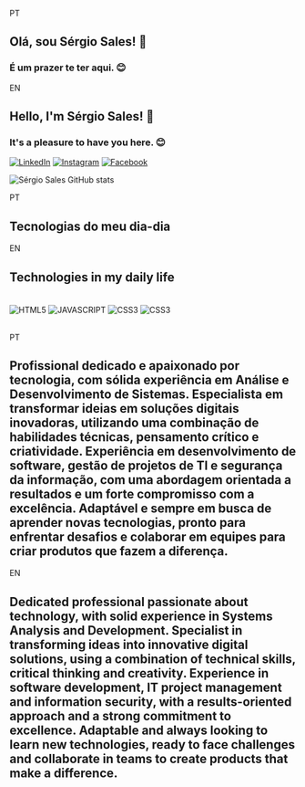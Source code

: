 

PT
## Olá, sou Sérgio Sales! 👋
### É um prazer te ter aqui. 😊

EN
## Hello, I'm Sérgio Sales! 👋
### It's a pleasure to have you here. 😊


[![LinkedIn](https://img.shields.io/badge/LinkedIn-0077B5?style=for-the-badge&logo=linkedin&logoColor=white)](https://www.linkedin.com/in/s%C3%A9rgio-sales-635a29229/)
[![Instagram](https://img.shields.io/badge/Instagram-E4405F?style=for-the-badge&logo=instagram&logoColor=white)](https://www.instagram.com/salesjr21/)
[![Facebook](https://img.shields.io/badge/Facebook-1877F2?style=for-the-badge&logo=facebook&logoColor=white)](https://www.facebook.com/salesjr2014)


![Sérgio Sales GitHub stats](https://github-readme-stats.vercel.app/api?username=SALESJR21&show_icons=true&theme=gruvbox)

PT
## Tecnologias do meu dia-dia

EN

## Technologies in my daily life

<div style="display: inline_block"><br/>

<img align="center" alt="HTML5" src="https://img.shields.io/badge/HTML-239120?style=for-the-badge&logo=html5&logoColor=white"/>
<img align="center" alt="JAVASCRIPT" src="https://img.shields.io/badge/JavaScript-F7DF1E?style=for-the-badge&logo=javascript&logoColor=black"/>
<img align="center" alt="CSS3" src="https://img.shields.io/badge/CSS3-1572B6?style=for-the-badge&logo=css3&logoColor=white"/>
<img align="center" alt="CSS3" src="[https://img.shields.io/badge/CSS3-1572B6?style=for-the-badge&logo=css3&logoColor=white](https://img.shields.io/pypi/pyversions/:packageName)"/>

</div><br/>

PT

## Profissional dedicado e apaixonado por tecnologia, com sólida experiência em Análise e Desenvolvimento de Sistemas. Especialista em transformar ideias em soluções digitais inovadoras, utilizando uma combinação de habilidades técnicas, pensamento crítico e criatividade. Experiência em desenvolvimento de software, gestão de projetos de TI e segurança da informação, com uma abordagem orientada a resultados e um forte compromisso com a excelência. Adaptável e sempre em busca de aprender novas tecnologias, pronto para enfrentar desafios e colaborar em equipes para criar produtos que fazem a diferença.


EN

## Dedicated professional passionate about technology, with solid experience in Systems Analysis and Development. Specialist in transforming ideas into innovative digital solutions, using a combination of technical skills, critical thinking and creativity. Experience in software development, IT project management and information security, with a results-oriented approach and a strong commitment to excellence. Adaptable and always looking to learn new technologies, ready to face challenges and collaborate in teams to create products that make a difference.
